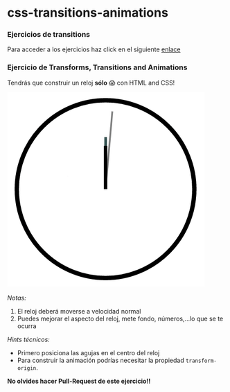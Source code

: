 # css-transitions-animations

### Ejercicios de transitions
Para acceder a los ejercicios haz click en el siguiente [enlace](https://goo.gl/aS7HII)

### Ejercicio de Transforms, Transitions and Animations

Tendrás que construir un reloj __sólo__  😱  con HTML and CSS! 

![./clock.gif](./clock.gif)

_Notas:_
1. El reloj deberá moverse a velocidad normal
2. Puedes mejorar el aspecto del reloj, mete fondo, números,...lo que se te ocurra

_Hints técnicos:_

- Primero posiciona las agujas en el centro del reloj 
- Para construir la animación podrías necesitar la propiedad `transform-origin`.

__No olvides hacer Pull-Request de este ejercicio!!__
